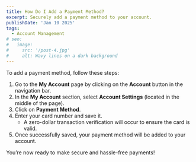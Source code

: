 ```yaml
---
title: How Do I Add a Payment Method?
excerpt: Securely add a payment method to your account.
publishDate: 'Jan 10 2025'
tags:
  - Account Management
# seo:
#   image:
#     src: '/post-4.jpg'
#     alt: Wavy lines on a dark background
---
```


To add a payment method, follow these steps:

1. Go to the **My Account** page by clicking on the **Account** button in the navigation bar.
2. In the **My Account** section, select **Account Settings** (located in the middle of the page).
3. Click on **Payment Method**.
4. Enter your card number and save it.
   - A zero-dollar transaction verification will occur to ensure the card is valid.
5. Once successfully saved, your payment method will be added to your account.

You’re now ready to make secure and hassle-free payments!
